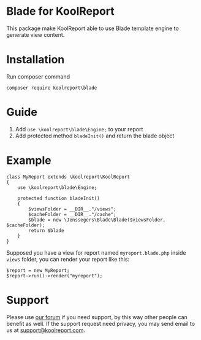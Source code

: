 # Blade for KoolReport

This package make KoolReport able to use Blade template engine to generate view content.

# Installation

Run composer command

```
composer require koolreport\blade
```

# Guide

1. Add `use \koolreport\blade\Engine;` to your report
2. Add protected method `bladeInit()` and return the blade object

# Example

```
class MyReport extends \koolreport\KoolReport
{
    use \koolreport\blade\Engine;
    
    protected function bladeInit()
    {
        $viewsFolder = __DIR__."/views";
        $cacheFolder = __DIR__."/cache";
        $blade = new \Jenssegers\Blade\Blade($viewsFolder, $cacheFolder);
        return $blade
    }
}
```

Supposed you have a view for report named `myreport.blade.php` inside `views` folder, you can render your report like this:

```
$report = new MyReport;
$report->run()->render("myreport");
```

# Support

Please use [our forum](https://www.koolreport.com/forum/topics) if you need support, by this way other people can benefit as well. If the support request need privacy, you may send email to us at [support@koolreport.com](mailto:support@koolreport.com).